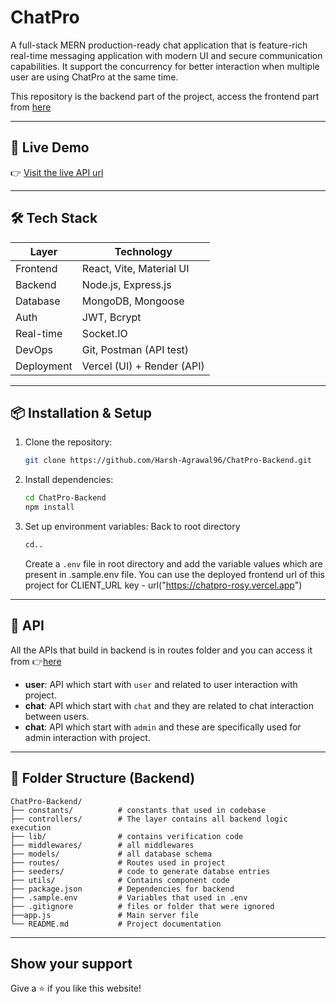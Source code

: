 #  ChatPro

A full-stack MERN production-ready chat application that is feature-rich real-time messaging application with modern UI and secure communication capabilities.
It support the concurrency for better interaction when multiple user are using ChatPro at the same time.

This repository is the backend part of the project, access the frontend part from [here](https://github.com/Harsh-Agrawal96/ChatPro-Frontend)

---

## 🚀 Live Demo

👉 [Visit the live API url](https://chatpro-backend.onrender.com)

---

## 🛠️ Tech Stack

| Layer        | Technology                     |
|--------------|------------------------------- |
| Frontend     | React, Vite, Material UI       |
| Backend      | Node.js, Express.js            |
| Database     | MongoDB, Mongoose              |
| Auth         | JWT, Bcrypt                    |
| Real-time    | Socket.IO                      |
| DevOps       | Git, Postman (API test)        |
| Deployment   | Vercel (UI) + Render (API)     |

---

## 📦 Installation & Setup

1. Clone the repository:
   ```bash
   git clone https://github.com/Harsh-Agrawal96/ChatPro-Backend.git
   ```

2. Install dependencies:
   ```bash
   cd ChatPro-Backend
   npm install
   ```

3. Set up environment variables:
   Back to root directory
   ```bash
   cd..
   ```
   Create a `.env` file in root directory and add the variable values which are present in .sample.env file.
   You can use the deployed frontend url of this project for CLIENT_URL key - url("https://chatpro-rosy.vercel.app")

---

## 📡 API

All the APIs that build in backend is in routes folder and you can access it from 👉[here](https://github.com/Harsh-Agrawal96/ChatPro-Backend/tree/main/routes)
- **user**: API which start with `user` and related to user interaction with project.
- **chat**: API which start with `chat` and they are related to chat interaction between users.
- **chat**: API which start with `admin` and these are specifically used for admin interaction with project.

---

## 📂 Folder Structure (Backend)

```
ChatPro-Backend/
├── constants/          # constants that used in codebase
├── controllers/        # The layer contains all backend logic execution
├── lib/                # contains verification code
├── middlewares/        # all middlewares
├── models/             # all database schema
├── routes/             # Routes used in project
├── seeders/            # code to generate databse entries
├── utils/              # Contains component code
├── package.json        # Dependencies for backend
├── .sample.env         # Variables that used in .env
├── .gitignore          # files or folder that were ignored
├──app.js               # Main server file
└── README.md           # Project documentation
```

---

## Show your support

Give a ⭐ if you like this website!